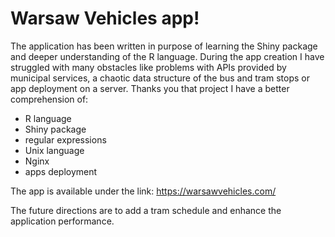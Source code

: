 # Warsaw Vehicles app!


The application has been written in purpose of learning the Shiny package and deeper understanding of the R language. During the app creation I have struggled with many obstacles like problems with APIs provided by municipal services, a chaotic data structure of the bus and tram stops or app deployment on a server. Thanks you that project I have a better comprehension of:

- R language
- Shiny package
- regular expressions
- Unix language
- Nginx
- apps deployment

The app is available under the link: https://warsawvehicles.com/

The future directions are to add a tram schedule and enhance the application performance.
